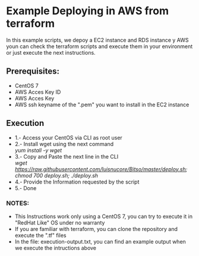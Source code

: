 # Example Deploying in AWS from terraform
In this example scripts, we depoy a EC2 instance and RDS instance y AWS
youn can check the terraform scripts and execute them in your environment or just execute the next instructions.

## Prerequisites:
 - CentOS 7
 - AWS Acces Key ID
 - AWS Acces Key
 - AWS ssh keyname of the ".pem" you want to install in the EC2 instance

## Execution
  - 1.- Access your CentOS via CLI as root user
  - 2.- Install wget using the next command  
    *yum install -y wget*
  - 3.- Copy and Paste the next line in the CLI  
   *wget https://raw.githubusercontent.com/luisnucore/Bitso/master/deploy.sh; chmod 700 deploy.sh; ./deploy.sh*
  - 4.- Provide the Information requested by the script
  - 5.- Done  



### NOTES:
  - This Instructions work only using a CentOS 7, you can try to execute it in "RedHat Like" OS under no warranty  
  - If you are familiar with terraform, you can clone the repository and execute the ".tf" files
  - In the file: execution-output.txt, you can find an example output when we execute the intructions above 
